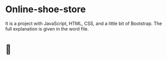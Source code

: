 # Online-shoe-store

It is a project with JavaScript, HTML, CSS, and a little bit of Bootstrap. The full explanation is given in the word file.

<h1> 👴</h1>
